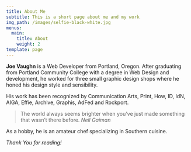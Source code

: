 ```yaml
---
title: About Me
subtitle: This is a short page about me and my work
img_path: /images/selfie-black-white.jpg
menus:
  main:
    title: About
    weight: 2
template: page
---
```


**Joe Vaughn** is a Web Developer from Portland, Oregon. After graduating from Portland Community College with a degree in Web Design and development, he worked for three small graphic design shops where he honed his design style and sensibility.

His work has been recognized by Communication Arts, Print, How, ID, IdN, AIGA, Effie, Archive, Graphis, AdFed and Rockport. 

>The world always seems brighter when you’ve just made something that wasn’t there before. <cite>Neil Gaiman</cite>

As a hobby, he is an amateur chef specializing in Southern cuisine.

*Thank You for reading!*
